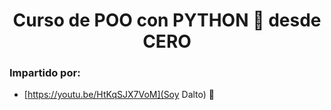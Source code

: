 <h1 align="center">Curso de POO con PYTHON 🐍 desde CERO</h1>

### Impartido por: 
- [https://youtu.be/HtKqSJX7VoM](Soy Dalto)  🔗 
